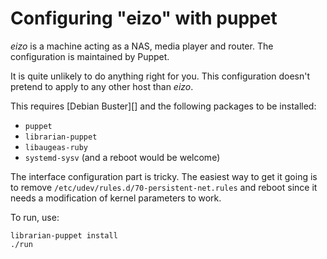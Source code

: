 Configuring "eizo" with puppet
==============================

*eizo* is a machine acting as a NAS, media player and router. The
 configuration is maintained by Puppet.

It is quite unlikely to do anything right for you. This configuration
doesn't pretend to apply to any other host than *eizo*.

This requires [Debian Buster][] and the following packages to be
installed:

 - `puppet`
 - `librarian-puppet`
 - `libaugeas-ruby`
 - `systemd-sysv` (and a reboot would be welcome)

The interface configuration part is tricky. The easiest way to get it
going is to remove `/etc/udev/rules.d/70-persistent-net.rules` and
reboot since it needs a modification of kernel parameters to work.

To run, use:

    librarian-puppet install
    ./run

[Debian Bullseye]: https://www.debian.org/releases/bullseye/
